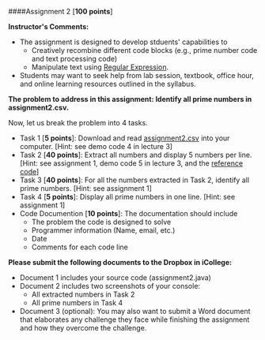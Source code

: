 ####Assignment 2 [**100 points**]

**Instructor's Comments:** 

+ The assignment is designed to develop stduents' capabilities to 
  + Creatively recombine different code blocks (e.g., prime number code and text processing code)
  + Manipulate text using [Regular Expression](https://github.com/zhitaoyin/CIS3260/blob/master/Lecture/Lecture3.md).
+ Students may want to seek help from lab session, textbook, office hour, and online learning resources outlined in the syllabus.



**The problem to address in this assignment: Identify all prime numbers in assignment2.csv.**

Now, let us break the problem into 4 tasks.
+ Task 1 [**5 points**]: Download and read [assignment2.csv](https://www.dropbox.com/s/p61p387br7hts16/assignment2.csv?dl=0) into your computer.  [Hint: see demo code 4 in lecture 3]
+ Task 2 [**40 points**]: Extract all numbers and display 5 numbers per line. [Hint: see assignment 1, demo code 5 in lecture 3, and the [reference code](https://www.dropbox.com/s/9zvhqcdv82ciopp/Reference%20Code.java?dl=0)]
+ Task 3 [**40 points**]: For all the numbers extracted in Task 2, identify all prime numbers. [Hint: see assignment 1]
+ Task 4 [**5 points**]: Display all prime numbers in one line. [Hint: see assignment 1]
+ Code Documention [**10 points**]: The documentation should include
  + The problem the code is designed to solve
  + Programmer information (Name, email, etc.)
  + Date
  + Comments for each code line



**Please submit the following documents to  the Dropbox in iCollege:**
+ Document 1 includes your source code (assignment2.java)
+ Document 2 includes two screenshots of your console:
  + All extracted numbers in Task 2
  + All prime numbers in Task 4 
+ Document 3 (optional): You may also want to submit a Word document that elaborates any challenge they face while finishing the assignment and how they overcome the challenge.


